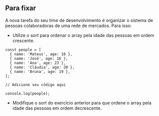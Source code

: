 ## Para fixar
A nova tarefa do seu time de desenvolvimento é organizar o sistema de pessoas colaboradoras de uma rede de mercados. Para isso:

  * Utilize o sort para ordenar o array pela idade das pessoas em ordem crescente.

```
const people = [
  { name: 'Mateus', age: 18 },
  { name: 'José', age: 16 },
  { name: 'Ana', age: 23 },
  { name: 'Cláudia', age: 20 },
  { name: 'Bruna', age: 19 },
];

// Adicione seu código aqui

console.log(people);
```

  * Modifique o sort do exercício anterior para que ordene o array pela idade das pessoas em ordem decrescente.